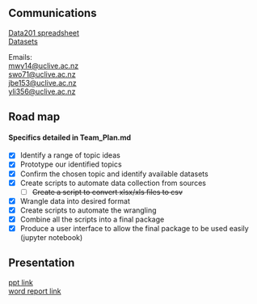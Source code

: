 ## Communications
[Data201 spreadsheet](https://ucliveac-my.sharepoint.com/:x:/g/personal/giulio_dallariva_canterbury_ac_nz/EXfVIUJL1_9Ht4c6cWnsGpIBae2wTYfxLSKB75ysXFgDbA?e=rhrdFu)  
[Datasets](https://ucliveac-my.sharepoint.com/:x:/g/personal/giulio_dallariva_canterbury_ac_nz/EYjbdV0uswBHnzYS8Y8EG4UBK3z2Ydb2WIOpt66gKxM9vQ?e=H6MqDb)

Emails:  
mwy14@uclive.ac.nz  
swo71@uclive.ac.nz  
jbe153@uclive.ac.nz  
yli356@uclive.ac.nz

## Road map
#### Specifics detailed in Team_Plan.md
- [x] Identify a range of topic ideas
- [x] Prototype our identified topics
- [x] Confirm the chosen topic and identify available datasets
- [x] Create scripts to automate data collection from sources
  - [ ] ~~Create a script to convert xlsx/xls files to csv~~
- [x] Wrangle data into desired format
- [x] Create scripts to automate the wrangling
- [x] Combine all the scripts into a final package
- [x] Produce a user interface to allow the final package to be used easily (jupyter notebook)

## Presentation
[ppt link](https://ucliveac-my.sharepoint.com/:p:/g/personal/jbe153_uclive_ac_nz/EcVwBPn7DrdJiTd3MolZ2xQB0k-DUzKGa212pDdR2P-Y3A?e=RbLfpt)  
[word report link](https://ucliveac-my.sharepoint.com/:w:/g/personal/jbe153_uclive_ac_nz/Eb1Kn_TXXH9IvDSgUXGdc78BrtJPCdz8YiFIysoLHJoQjw?e=cFaut4)
